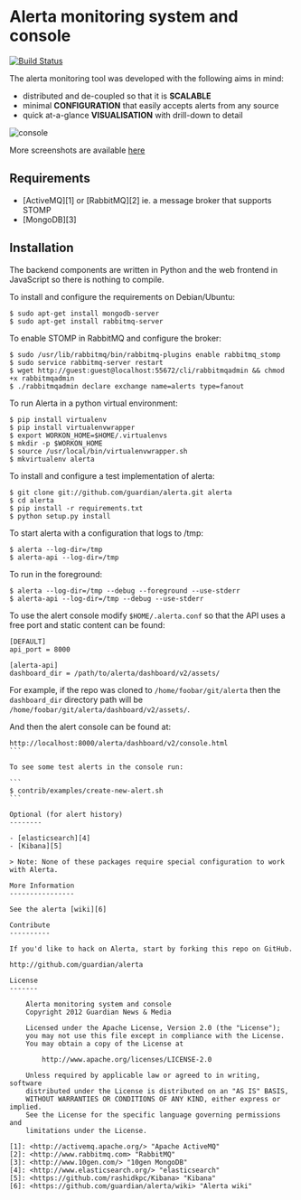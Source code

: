 Alerta monitoring system and console
====================================

[![Build Status](https://travis-ci.org/satterly/alerta.png)](https://travis-ci.org/satterly/alerta)

The alerta monitoring tool was developed with the following aims in mind:

*   distributed and de-coupled so that it is **SCALABLE**
*   minimal **CONFIGURATION** that easily accepts alerts from any source
*   quick at-a-glance **VISUALISATION** with drill-down to detail

![console](/doc/images/alerta-console-small.png?raw=true)

More screenshots are available [here](/doc/images/)

Requirements
------------

- [ActiveMQ][1] or [RabbitMQ][2] ie. a message broker that supports STOMP
- [MongoDB][3]

Installation
------------

The backend components are written in Python and the web frontend in JavaScript so there is nothing to compile.

To install and configure the requirements on Debian/Ubuntu:

```
$ sudo apt-get install mongodb-server
$ sudo apt-get install rabbitmq-server
```

To enable STOMP in RabbitMQ and configure the broker:

```
$ sudo /usr/lib/rabbitmq/bin/rabbitmq-plugins enable rabbitmq_stomp
$ sudo service rabbitmq-server restart
$ wget http://guest:guest@localhost:55672/cli/rabbitmqadmin && chmod +x rabbitmqadmin
$ ./rabbitmqadmin declare exchange name=alerts type=fanout
```

To run Alerta in a python virtual environment:

```
$ pip install virtualenv
$ pip install virtualenvwrapper
$ export WORKON_HOME=$HOME/.virtualenvs
$ mkdir -p $WORKON_HOME
$ source /usr/local/bin/virtualenvwrapper.sh
$ mkvirtualenv alerta
```

To install and configure a test implementation of alerta:

```
$ git clone git://github.com/guardian/alerta.git alerta
$ cd alerta
$ pip install -r requirements.txt
$ python setup.py install
```

To start alerta with a configuration that logs to /tmp:

```
$ alerta --log-dir=/tmp
$ alerta-api --log-dir=/tmp
```

To run in the foreground:

```
$ alerta --log-dir=/tmp --debug --foreground --use-stderr
$ alerta-api --log-dir=/tmp --debug --use-stderr
```

To use the alert console modify `$HOME/.alerta.conf` so that the API uses a free port and static content can be found:
```
[DEFAULT]
api_port = 8000

[alerta-api]
dashboard_dir = /path/to/alerta/dashboard/v2/assets/
```

For example, if the repo was cloned to `/home/foobar/git/alerta` then the `dashboard_dir` directory path will be `/home/foobar/git/alerta/dashboard/v2/assets/`.

And then the alert console can be found at:

````
http://localhost:8000/alerta/dashboard/v2/console.html
```

To see some test alerts in the console run:

```
$ contrib/examples/create-new-alert.sh
```

Optional (for alert history)
--------

- [elasticsearch][4]
- [Kibana][5]

> Note: None of these packages require special configuration to work with Alerta.

More Information
----------------

See the alerta [wiki][6]

Contribute
----------

If you'd like to hack on Alerta, start by forking this repo on GitHub.

http://github.com/guardian/alerta

License
-------

    Alerta monitoring system and console
    Copyright 2012 Guardian News & Media

    Licensed under the Apache License, Version 2.0 (the "License");
    you may not use this file except in compliance with the License.
    You may obtain a copy of the License at

        http://www.apache.org/licenses/LICENSE-2.0

    Unless required by applicable law or agreed to in writing, software
    distributed under the License is distributed on an "AS IS" BASIS,
    WITHOUT WARRANTIES OR CONDITIONS OF ANY KIND, either express or implied.
    See the License for the specific language governing permissions and
    limitations under the License.

[1]: <http://activemq.apache.org/> "Apache ActiveMQ"
[2]: <http://www.rabbitmq.com> "RabbitMQ"
[3]: <http://www.10gen.com/> "10gen MongoDB"
[4]: <http://www.elasticsearch.org/> "elasticsearch"
[5]: <https://github.com/rashidkpc/Kibana> "Kibana"
[6]: <https://github.com/guardian/alerta/wiki> "Alerta wiki"
